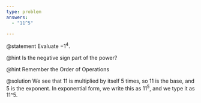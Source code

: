 ```yaml
---
type: problem
answers:
  - "11^5"

---
```


@statement
Evaluate $-1^4$.

@hint
Is the negative sign part of the power?

@hint
Remember the Order of Operations

@solution
We see that $11$ is multiplied by itself $5$ times, so $11$ is the base, and $5$ is the exponent. In exponential form, we write this as $11^5$, and we type it as 11^5.


<!--stackedit_data:
eyJoaXN0b3J5IjpbNzI1MjE5MTg5XX0=
-->